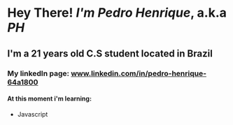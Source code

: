 # Hey There! ***I'm Pedro Henrique***, a.k.a *PH*
## I'm a 21 years old C.S student located in Brazil
### My linkedIn page: www.linkedin.com/in/pedro-henrique-64a1800
#### At this moment i'm learning:
- Javascript
